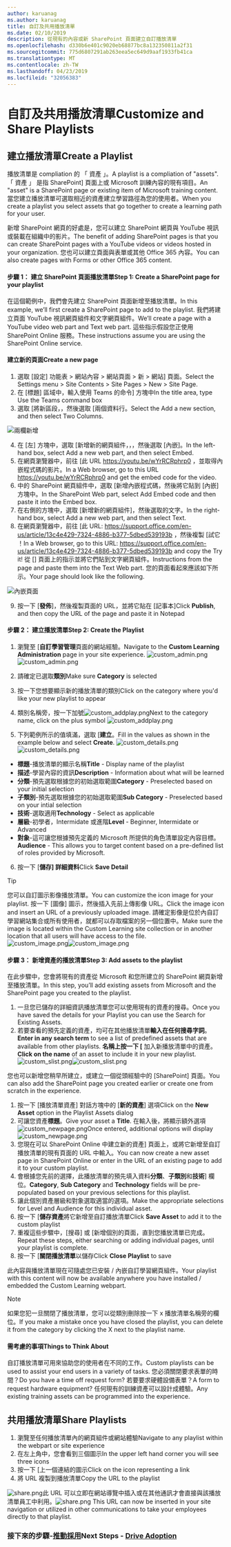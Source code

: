 ```yaml
---
author: karuanag
ms.author: karuanag
title: 自訂及共用播放清單
ms.date: 02/10/2019
description: 從現有的內容或新 SharePoint 頁面建立自訂播放清單
ms.openlocfilehash: d330b6e401c9020eb68877bc8a132350811a2f31
ms.sourcegitcommit: 775d6807291ab263eea5ec649d9aaf1933fb41ca
ms.translationtype: MT
ms.contentlocale: zh-TW
ms.lasthandoff: 04/23/2019
ms.locfileid: "32056383"
---
```

# <a name="customize-and-share-playlists"></a><span data-ttu-id="22ae7-103">自訂及共用播放清單</span><span class="sxs-lookup"><span data-stu-id="22ae7-103">Customize and Share Playlists</span></span>

## <a name="create-a-playlist"></a><span data-ttu-id="22ae7-104">建立播放清單</span><span class="sxs-lookup"><span data-stu-id="22ae7-104">Create a Playlist</span></span>

<span data-ttu-id="22ae7-105">播放清單是 compliation 的 「 資產 」。</span><span class="sxs-lookup"><span data-stu-id="22ae7-105">A playlist is a compliation of "assets".</span></span> <span data-ttu-id="22ae7-106">「 資產 」 是指 SharePoint] 頁面上或 Microsoft 訓練內容的現有項目。</span><span class="sxs-lookup"><span data-stu-id="22ae7-106">An "asset" is a SharePoint page or existing item of Microsoft training content.</span></span> <span data-ttu-id="22ae7-107">當您建立播放清單可選取相近的資產建立學習路徑為您的使用者。</span><span class="sxs-lookup"><span data-stu-id="22ae7-107">When you create a playlist you select assets that go together to create a learning path for your user.</span></span>  

<span data-ttu-id="22ae7-108">新增 SharePoint 網頁的好處是，您可以建立 SharePoint 網頁與 YouTube 視訊或裝載在組織中的影片。</span><span class="sxs-lookup"><span data-stu-id="22ae7-108">The benefit of adding SharePoint pages is that you can create SharePoint pages with a YouTube videos or videos hosted in your organization.</span></span> <span data-ttu-id="22ae7-109">您也可以建立頁面與表單或其他 Office 365 內容。</span><span class="sxs-lookup"><span data-stu-id="22ae7-109">You can also create pages with Forms or other Office 365 content.</span></span>  

#### <a name="step-1-create-a-sharepoint-page-for-your-playlist"></a><span data-ttu-id="22ae7-110">步驟 1： 建立 SharePoint 頁面播放清單</span><span class="sxs-lookup"><span data-stu-id="22ae7-110">Step 1: Create a SharePoint page for your playlist</span></span>
<span data-ttu-id="22ae7-111">在這個範例中，我們會先建立 SharePoint 頁面新增至播放清單。</span><span class="sxs-lookup"><span data-stu-id="22ae7-111">In this example, we’ll first create a SharePoint page to add to the playlist.</span></span> <span data-ttu-id="22ae7-112">我們將建立頁面 YouTube 視訊網頁組件和文字網頁組件。</span><span class="sxs-lookup"><span data-stu-id="22ae7-112">We’ll create a page with a YouTube video web part and Text web part.</span></span>  <span data-ttu-id="22ae7-113">這些指示假設您正使用 SharePoint Online 服務。</span><span class="sxs-lookup"><span data-stu-id="22ae7-113">These instructions assume you are using the SharePoint Online service.</span></span> 

#### <a name="create-a-new-page"></a><span data-ttu-id="22ae7-114">建立新的頁面</span><span class="sxs-lookup"><span data-stu-id="22ae7-114">Create a new page</span></span>
1.  <span data-ttu-id="22ae7-115">選取 [設定] 功能表 > 網站內容 > 網站頁面 > 新 > 網站] 頁面。</span><span class="sxs-lookup"><span data-stu-id="22ae7-115">Select the Settings menu > Site Contents > Site Pages > New > Site Page.</span></span>
2.  <span data-ttu-id="22ae7-116">在 [標題] 區域中，輸入使用 Teams 的命令] 方塊中</span><span class="sxs-lookup"><span data-stu-id="22ae7-116">In the title area, type Use the Teams command box</span></span>
3.  <span data-ttu-id="22ae7-117">選取 [將新區段，，然後選取 [兩個資料行。</span><span class="sxs-lookup"><span data-stu-id="22ae7-117">Select the Add a new section, and then select Two Columns.</span></span>

![兩欄新增](media/clo365addtwocolumn.png)

4.  <span data-ttu-id="22ae7-119">在 [左] 方塊中，選取 [新增新的網頁組件，，，然後選取 [內嵌]。</span><span class="sxs-lookup"><span data-stu-id="22ae7-119">In the left-hand box, select Add a new web part, and then select Embed.</span></span> 
5.  <span data-ttu-id="22ae7-120">在網頁瀏覽器中，前往 [此 URL https://youtu.be/wYrRCRphrp0 ，並取得內嵌程式碼的影片。</span><span class="sxs-lookup"><span data-stu-id="22ae7-120">In a Web browser, go to this URL https://youtu.be/wYrRCRphrp0 and get the embed code for the video.</span></span> 
6.  <span data-ttu-id="22ae7-121">中的 SharePoint 網頁組件中，選取 [新增內嵌程式碼，然後將它貼到 [內嵌] 方塊中。</span><span class="sxs-lookup"><span data-stu-id="22ae7-121">In the SharePoint Web part, select Add Embed code and then paste it into the Embed box.</span></span> 
7.  <span data-ttu-id="22ae7-122">在右側的方塊中，選取 [新增新的網頁組件]，然後選取的文字。</span><span class="sxs-lookup"><span data-stu-id="22ae7-122">In the right-hand box, select Add a new web part, and then select Text.</span></span> 
8.  <span data-ttu-id="22ae7-123">在網頁瀏覽器中，前往 [此 URL: https://support.office.com/en-us/article/13c4e429-7324-4886-b377-5dbed539193b ，然後複製 [試它 ！</span><span class="sxs-lookup"><span data-stu-id="22ae7-123">In a Web browser, go to this URL: https://support.office.com/en-us/article/13c4e429-7324-4886-b377-5dbed539193b and copy the Try it!</span></span> <span data-ttu-id="22ae7-124">從 [] 頁面上的指示並將它們貼到文字網頁組件。</span><span class="sxs-lookup"><span data-stu-id="22ae7-124">Instructions from the page and paste them into the Text Web part.</span></span> <span data-ttu-id="22ae7-125">您的頁面看起來應該如下所示。</span><span class="sxs-lookup"><span data-stu-id="22ae7-125">Your page should look like the following.</span></span> 

![內嵌頁面](media/clo365teamscommandbox.png)

9.  <span data-ttu-id="22ae7-127">按一下 [**發佈**]，然後複製頁面的 URL，並將它貼在 [記事本]</span><span class="sxs-lookup"><span data-stu-id="22ae7-127">Click **Publish**, and then copy the URL of the page and paste it in Notepad</span></span>

#### <a name="step-2-create-the-playlist"></a><span data-ttu-id="22ae7-128">步驟 2： 建立播放清單</span><span class="sxs-lookup"><span data-stu-id="22ae7-128">Step 2: Create the Playlist</span></span>

1. <span data-ttu-id="22ae7-129">瀏覽至 [**自訂學習管理**頁面的網站經驗。</span><span class="sxs-lookup"><span data-stu-id="22ae7-129">Navigate to the **Custom Learning Administration** page in your site experience.</span></span>
<span data-ttu-id="22ae7-130">![custom_admin.png](media/custom_admin.png)</span><span class="sxs-lookup"><span data-stu-id="22ae7-130">![custom_admin.png](media/custom_admin.png)</span></span>
1. <span data-ttu-id="22ae7-131">請確定已選取**類別**</span><span class="sxs-lookup"><span data-stu-id="22ae7-131">Make sure **Category** is selected</span></span> 
1. <span data-ttu-id="22ae7-132">按一下您想要顯示新的播放清單的類別</span><span class="sxs-lookup"><span data-stu-id="22ae7-132">Click on the category where you'd like your new playlist to appear</span></span>
1. <span data-ttu-id="22ae7-133">類別名稱旁，按一下加號![custom_addplay.png](media/custom_addplay.png)</span><span class="sxs-lookup"><span data-stu-id="22ae7-133">Next to the category name, click on the plus symbol ![custom_addplay.png](media/custom_addplay.png)</span></span>

1. <span data-ttu-id="22ae7-134">下列範例所示的值填滿，選取 [**建立**。</span><span class="sxs-lookup"><span data-stu-id="22ae7-134">Fill in the values as shown in the example below and select **Create**.</span></span> 
<span data-ttu-id="22ae7-135">![custom_details.png](media/custom_details.png)</span><span class="sxs-lookup"><span data-stu-id="22ae7-135">![custom_details.png](media/custom_details.png)</span></span>
- <span data-ttu-id="22ae7-136">**標題**-播放清單的顯示名稱</span><span class="sxs-lookup"><span data-stu-id="22ae7-136">**Title** - Display name of the playlist</span></span>
- <span data-ttu-id="22ae7-137">**描述**-學習內容的資訊</span><span class="sxs-lookup"><span data-stu-id="22ae7-137">**Description** - Information about what will be learned</span></span>
- <span data-ttu-id="22ae7-138">**分類**-預先選取根據您的初始選取範圍</span><span class="sxs-lookup"><span data-stu-id="22ae7-138">**Category** - Preselected based on your initial selection</span></span>
- <span data-ttu-id="22ae7-139">**子類別**-預先選取根據您的初始選取範圍</span><span class="sxs-lookup"><span data-stu-id="22ae7-139">**Sub Category** - Preselected based on your intial selection</span></span>
- <span data-ttu-id="22ae7-140">**技術**-選取適用</span><span class="sxs-lookup"><span data-stu-id="22ae7-140">**Technology** - Select as applicable</span></span>
- <span data-ttu-id="22ae7-141">**層級**-初學者，Intermidate 或進階</span><span class="sxs-lookup"><span data-stu-id="22ae7-141">**Level** - Beginner, Intermidate or Advanced</span></span>
- <span data-ttu-id="22ae7-142">**對象**-這可讓您根據預先定義的 Microsoft 所提供的角色清單設定內容目標。</span><span class="sxs-lookup"><span data-stu-id="22ae7-142">**Audience** - This allows you to target content based on a pre-defined list of roles provided by Microsoft.</span></span>

6. <span data-ttu-id="22ae7-143">按一下 [**儲存] 詳細資料**</span><span class="sxs-lookup"><span data-stu-id="22ae7-143">Click **Save Detail**</span></span>

> [!TIP]
> <span data-ttu-id="22ae7-144">您可以自訂圖示影像播放清單。</span><span class="sxs-lookup"><span data-stu-id="22ae7-144">You can customize the icon image for your playlist.</span></span>  <span data-ttu-id="22ae7-145">按一下 [圖像] 圖示，然後插入先前上傳影像 URL。</span><span class="sxs-lookup"><span data-stu-id="22ae7-145">Click the image icon and insert an URL of a previously uploaded image.</span></span>  <span data-ttu-id="22ae7-146">請確定影像是位於內自訂學習網站集合或所有使用者，就都可以存取檔案的另一個位置中。</span><span class="sxs-lookup"><span data-stu-id="22ae7-146">Make sure the image is located within the Custom Learning site collection or in another location that all users will have access to the file.</span></span>  
<span data-ttu-id="22ae7-147">![custom_image.png](media/custom_image.png)</span><span class="sxs-lookup"><span data-stu-id="22ae7-147">![custom_image.png](media/custom_image.png)</span></span>

#### <a name="step-3-add-assets-to-the-playlist"></a><span data-ttu-id="22ae7-148">步驟 3： 新增資產的播放清單</span><span class="sxs-lookup"><span data-stu-id="22ae7-148">Step 3: Add assets to the playlist</span></span>
<span data-ttu-id="22ae7-149">在此步驟中，您會將現有的資產從 Microsoft 和您所建立的 SharePoint 網頁新增至播放清單。</span><span class="sxs-lookup"><span data-stu-id="22ae7-149">In this step, you’ll add existing assets from Microsoft and the SharePoint page you created to the playlist.</span></span> 

1. <span data-ttu-id="22ae7-150">一旦您已儲存的詳細資訊播放清單您可以使用現有的資產的搜尋。</span><span class="sxs-lookup"><span data-stu-id="22ae7-150">Once you have saved the details for your Playlist you can use the Search for Existing Assets.</span></span>
1. <span data-ttu-id="22ae7-151">若要查看的預先定義的資產，均可在其他播放清單**輸入在任何搜尋字詞**。</span><span class="sxs-lookup"><span data-stu-id="22ae7-151">**Enter in any search term** to see a list of predefined assets that are available from other playlists.</span></span> <span data-ttu-id="22ae7-152">**名稱上按一下 [** 加入新播放清單中的資產。</span><span class="sxs-lookup"><span data-stu-id="22ae7-152">**Click on the name** of an asset to include it in your new playlist.</span></span>
<span data-ttu-id="22ae7-153">![custom_slist.png](media/custom_slist.png)</span><span class="sxs-lookup"><span data-stu-id="22ae7-153">![custom_slist.png](media/custom_slist.png)</span></span>

<span data-ttu-id="22ae7-154">您也可以新增您稍早所建立，或建立一個從頭經驗中的 [SharePoint] 頁面。</span><span class="sxs-lookup"><span data-stu-id="22ae7-154">You can also add the SharePoint page you created earlier or create one from scratch in the experience.</span></span>

1. <span data-ttu-id="22ae7-155">按一下 [播放清單資產] 對話方塊中的 [**新的資產**] 選項</span><span class="sxs-lookup"><span data-stu-id="22ae7-155">Click on the **New Asset** option in the Playlist Assets dialog</span></span>
1. <span data-ttu-id="22ae7-156">可讓您資產**標題**。</span><span class="sxs-lookup"><span data-stu-id="22ae7-156">Give your asset a **Title**.</span></span> <span data-ttu-id="22ae7-157">在輸入後，將顯示額外選項![custom_newpage.png](media/custom_newpage.png)</span><span class="sxs-lookup"><span data-stu-id="22ae7-157">Once entered, additional options will display ![custom_newpage.png](media/custom_newpage.png)</span></span>
1. <span data-ttu-id="22ae7-158">您現在可以 SharePoint Online 中建立新的資產] 頁面上，或將它新增至自訂播放清單的現有頁面的 URL 中輸入。</span><span class="sxs-lookup"><span data-stu-id="22ae7-158">You can now create a new asset page in SharePoint Online or enter in the URL of an existing page to add it to your custom playlist.</span></span> 
1. <span data-ttu-id="22ae7-159">會根據您先前的選擇，此播放清單的預先填入資料**分類**、**子類別**和**技術**] 欄位。</span><span class="sxs-lookup"><span data-stu-id="22ae7-159">**Category**, **Sub Category** and **Technology** fields will be pre-populated based on your previous selections for this playlist.</span></span>
1. <span data-ttu-id="22ae7-160">讓此個別資產層級和對象選取適當的選項。</span><span class="sxs-lookup"><span data-stu-id="22ae7-160">Make the appropriate selections for Level and Audience for this individual asset.</span></span>  
1. <span data-ttu-id="22ae7-161">按一下 [**儲存資產**將它新增至自訂播放清單</span><span class="sxs-lookup"><span data-stu-id="22ae7-161">Click **Save Asset** to add it to the custom playlist</span></span>
1. <span data-ttu-id="22ae7-162">重複這些步驟中，[搜尋] 或 [新增個別的頁面，直到您播放清單已完成。</span><span class="sxs-lookup"><span data-stu-id="22ae7-162">Repeat these steps, either searching or adding individual pages, until your playlist is complete.</span></span> 
1. <span data-ttu-id="22ae7-163">按一下 [**關閉播放清單**以儲存</span><span class="sxs-lookup"><span data-stu-id="22ae7-163">Click **Close Playlist** to save</span></span>

<span data-ttu-id="22ae7-164">此內容與播放清單現在可隨處您已安裝 / 內嵌自訂學習網頁組件。</span><span class="sxs-lookup"><span data-stu-id="22ae7-164">Your playlist with this content will now be available anywhere you have installed / embedded the Custom Learning webpart.</span></span> 

> [!NOTE]
> <span data-ttu-id="22ae7-165">如果您犯一旦關閉了播放清單，您可以從類別刪除按一下 x 播放清單名稱旁的欄位。</span><span class="sxs-lookup"><span data-stu-id="22ae7-165">If you make a mistake once you have closed the playlist, you can delete it from the category by clicking the X next to the playlist name.</span></span>  

#### <a name="things-to-think-about"></a><span data-ttu-id="22ae7-166">需考慮的事項</span><span class="sxs-lookup"><span data-stu-id="22ae7-166">Things to Think About</span></span>

<span data-ttu-id="22ae7-167">自訂播放清單可用來協助您的使用者在不同的工作。</span><span class="sxs-lookup"><span data-stu-id="22ae7-167">Custom playlists can be used to assist your end users in a variety of tasks.</span></span>  <span data-ttu-id="22ae7-168">您必須關閉要求表單的時間？</span><span class="sxs-lookup"><span data-stu-id="22ae7-168">Do you have a time off request form?</span></span>  <span data-ttu-id="22ae7-169">若要要求硬體設備表單？</span><span class="sxs-lookup"><span data-stu-id="22ae7-169">A form to request hardware equipment?</span></span>  <span data-ttu-id="22ae7-170">任何現有的訓練資產可以設計成體驗。</span><span class="sxs-lookup"><span data-stu-id="22ae7-170">Any existing training assets can be programmed into the experience.</span></span>  

## <a name="share-playlists"></a><span data-ttu-id="22ae7-171">共用播放清單</span><span class="sxs-lookup"><span data-stu-id="22ae7-171">Share Playlists</span></span>

1. <span data-ttu-id="22ae7-172">瀏覽至任何播放清單內的網頁組件或網站體驗</span><span class="sxs-lookup"><span data-stu-id="22ae7-172">Navigate to any playlist within the webpart or site experience</span></span>
1. <span data-ttu-id="22ae7-173">在左上角中，您會看到三個圖示</span><span class="sxs-lookup"><span data-stu-id="22ae7-173">In the upper left hand corner you will see three icons</span></span>
1. <span data-ttu-id="22ae7-174">按一下 [上一個連結的圖示</span><span class="sxs-lookup"><span data-stu-id="22ae7-174">Click on the icon representing a link</span></span>
1. <span data-ttu-id="22ae7-175">將 URL 複製到播放清單</span><span class="sxs-lookup"><span data-stu-id="22ae7-175">Copy the URL to the playlist</span></span>

<span data-ttu-id="22ae7-176">![share.png](media/share.png)此 URL 可以立即在網站導覽中插入或在其他通訊才會直接與該播放清單員工中利用。</span><span class="sxs-lookup"><span data-stu-id="22ae7-176">![share.png](media/share.png) This URL can now be inserted in your site navigation or utilized in other communications to take your employees directly to that playlist.</span></span> 

### <a name="next-steps---drive-adoptiondriveadoptionmd"></a><span data-ttu-id="22ae7-177">接下來的步驟-[推動採用](driveadoption.md)</span><span class="sxs-lookup"><span data-stu-id="22ae7-177">Next Steps - [Drive Adoption](driveadoption.md)</span></span>
